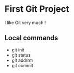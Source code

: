 # First Git Project

I like Git very much !

## Local commands
- git init
- git status
- git add/rm
- git commit